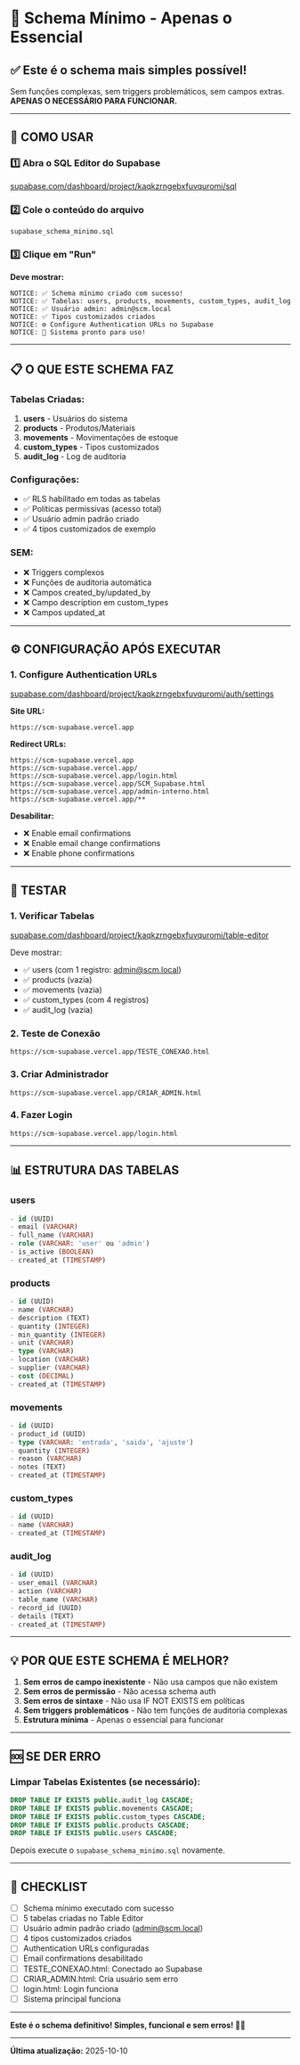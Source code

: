 # 🎯 Schema Mínimo - Apenas o Essencial

## ✅ Este é o schema mais simples possível!

Sem funções complexas, sem triggers problemáticos, sem campos extras. **APENAS O NECESSÁRIO PARA FUNCIONAR.**

---

## 🚀 COMO USAR

### **1️⃣ Abra o SQL Editor do Supabase**
[supabase.com/dashboard/project/kaqkzrngebxfuvquromi/sql](https://supabase.com/dashboard/project/kaqkzrngebxfuvquromi/sql)

### **2️⃣ Cole o conteúdo do arquivo**
`supabase_schema_minimo.sql`

### **3️⃣ Clique em "Run"**

**Deve mostrar:**
```
NOTICE: ✅ Schema mínimo criado com sucesso!
NOTICE: ✅ Tabelas: users, products, movements, custom_types, audit_log
NOTICE: ✅ Usuário admin: admin@scm.local
NOTICE: ✅ Tipos customizados criados
NOTICE: ⚙️ Configure Authentication URLs no Supabase
NOTICE: 🚀 Sistema pronto para uso!
```

---

## 📋 O QUE ESTE SCHEMA FAZ

### **Tabelas Criadas:**
1. **users** - Usuários do sistema
2. **products** - Produtos/Materiais
3. **movements** - Movimentações de estoque
4. **custom_types** - Tipos customizados
5. **audit_log** - Log de auditoria

### **Configurações:**
- ✅ RLS habilitado em todas as tabelas
- ✅ Políticas permissivas (acesso total)
- ✅ Usuário admin padrão criado
- ✅ 4 tipos customizados de exemplo

### **SEM:**
- ❌ Triggers complexos
- ❌ Funções de auditoria automática
- ❌ Campos created_by/updated_by
- ❌ Campo description em custom_types
- ❌ Campos updated_at

---

## ⚙️ CONFIGURAÇÃO APÓS EXECUTAR

### **1. Configure Authentication URLs**
[supabase.com/dashboard/project/kaqkzrngebxfuvquromi/auth/settings](https://supabase.com/dashboard/project/kaqkzrngebxfuvquromi/auth/settings)

**Site URL:**
```
https://scm-supabase.vercel.app
```

**Redirect URLs:**
```
https://scm-supabase.vercel.app
https://scm-supabase.vercel.app/
https://scm-supabase.vercel.app/login.html
https://scm-supabase.vercel.app/SCM_Supabase.html
https://scm-supabase.vercel.app/admin-interno.html
https://scm-supabase.vercel.app/**
```

**Desabilitar:**
- ❌ Enable email confirmations
- ❌ Enable email change confirmations
- ❌ Enable phone confirmations

---

## 🧪 TESTAR

### **1. Verificar Tabelas**
[supabase.com/dashboard/project/kaqkzrngebxfuvquromi/table-editor](https://supabase.com/dashboard/project/kaqkzrngebxfuvquromi/table-editor)

Deve mostrar:
- ✅ users (com 1 registro: admin@scm.local)
- ✅ products (vazia)
- ✅ movements (vazia)
- ✅ custom_types (com 4 registros)
- ✅ audit_log (vazia)

### **2. Teste de Conexão**
```
https://scm-supabase.vercel.app/TESTE_CONEXAO.html
```

### **3. Criar Administrador**
```
https://scm-supabase.vercel.app/CRIAR_ADMIN.html
```

### **4. Fazer Login**
```
https://scm-supabase.vercel.app/login.html
```

---

## 📊 ESTRUTURA DAS TABELAS

### **users**
```sql
- id (UUID)
- email (VARCHAR)
- full_name (VARCHAR)
- role (VARCHAR: 'user' ou 'admin')
- is_active (BOOLEAN)
- created_at (TIMESTAMP)
```

### **products**
```sql
- id (UUID)
- name (VARCHAR)
- description (TEXT)
- quantity (INTEGER)
- min_quantity (INTEGER)
- unit (VARCHAR)
- type (VARCHAR)
- location (VARCHAR)
- supplier (VARCHAR)
- cost (DECIMAL)
- created_at (TIMESTAMP)
```

### **movements**
```sql
- id (UUID)
- product_id (UUID)
- type (VARCHAR: 'entrada', 'saida', 'ajuste')
- quantity (INTEGER)
- reason (VARCHAR)
- notes (TEXT)
- created_at (TIMESTAMP)
```

### **custom_types**
```sql
- id (UUID)
- name (VARCHAR)
- created_at (TIMESTAMP)
```

### **audit_log**
```sql
- id (UUID)
- user_email (VARCHAR)
- action (VARCHAR)
- table_name (VARCHAR)
- record_id (UUID)
- details (TEXT)
- created_at (TIMESTAMP)
```

---

## 💡 POR QUE ESTE SCHEMA É MELHOR?

1. **Sem erros de campo inexistente** - Não usa campos que não existem
2. **Sem erros de permissão** - Não acessa schema auth
3. **Sem erros de sintaxe** - Não usa IF NOT EXISTS em políticas
4. **Sem triggers problemáticos** - Não tem funções de auditoria complexas
5. **Estrutura mínima** - Apenas o essencial para funcionar

---

## 🆘 SE DER ERRO

### **Limpar Tabelas Existentes (se necessário):**
```sql
DROP TABLE IF EXISTS public.audit_log CASCADE;
DROP TABLE IF EXISTS public.movements CASCADE;
DROP TABLE IF EXISTS public.custom_types CASCADE;
DROP TABLE IF EXISTS public.products CASCADE;
DROP TABLE IF EXISTS public.users CASCADE;
```

Depois execute o `supabase_schema_minimo.sql` novamente.

---

## 📝 CHECKLIST

- [ ] Schema mínimo executado com sucesso
- [ ] 5 tabelas criadas no Table Editor
- [ ] Usuário admin padrão criado (admin@scm.local)
- [ ] 4 tipos customizados criados
- [ ] Authentication URLs configuradas
- [ ] Email confirmations desabilitado
- [ ] TESTE_CONEXAO.html: Conectado ao Supabase
- [ ] CRIAR_ADMIN.html: Cria usuário sem erro
- [ ] login.html: Login funciona
- [ ] Sistema principal funciona

---

**Este é o schema definitivo! Simples, funcional e sem erros! 🚀✨**

---

**Última atualização:** 2025-10-10
